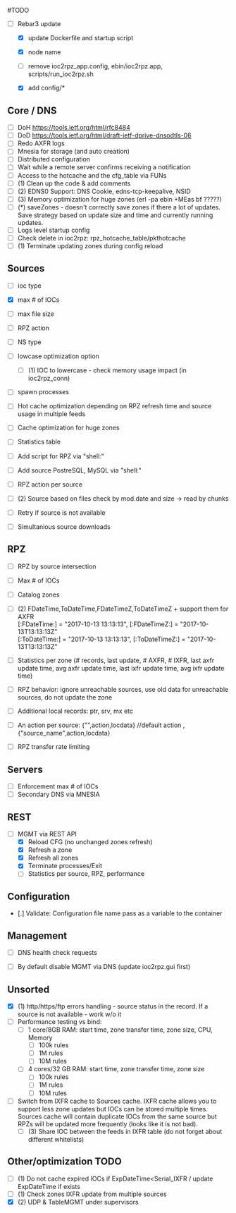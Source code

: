 #TODO
- [ ] Rebar3 update
  - [x] update Dockerfile and startup script
  - [x] node name
  - [ ] remove ioc2rpz_app.config, ebin/ioc2rpz.app, scripts/run_ioc2rpz.sh
  - [x] add config/*
 
 
## Core / DNS
- [ ] DoH https://tools.ietf.org/html/rfc8484
- [ ] DoD https://tools.ietf.org/html/draft-ietf-dprive-dnsodtls-06
- [ ] Redo AXFR logs
- [ ] Mnesia for storage (and auto creation)
- [ ] Distributed configuration
- [ ] Wait while a remote server confirms receiving a notification
- [ ] Access to the hotcache and the cfg_table via FUNs
- [ ] (1) Clean up the code & add comments
- [ ] (2) EDNS0 Support: DNS Cookie, edns-tcp-keepalive, NSID
- [ ] (3) Memory optimization for huge zones (erl -pa ebin +MEas bf ?????)
- [ ] (*) saveZones - doesn't correctly save zones if there a lot of updates. Save strategy based on update size and time and currently running updates.
- [ ] Logs level startup config
- [ ] Check delete in ioc2rpz: rpz_hotcache_table/pkthotcache
- [ ] (1) Terminate updating zones during config reload

## Sources
- [ ] ioc type
- [x] max # of IOCs
- [ ] max file size
- [ ] RPZ action
- [ ] NS type
- [ ] lowcase optimization option
  - [ ] (1) IOC to lowercase - check memory usage impact (in ioc2rpz_conn)
- [ ] spawn processes
- [ ] Hot cache optimization depending on RPZ refresh time and source usage in multiple feeds
- [ ] Cache optimization for huge zones
- [ ] Statistics table
- [ ] Add script for RPZ via "shell:"
- [ ] Add source PostreSQL, MySQL via "shell:"
- [ ] RPZ action per source
- [ ] (2) Source based on files check by mod.date and size -> read by chunks
- [ ] Retry if source is not available
- [ ] Simultanious source downloads


## RPZ
- [ ] RPZ by source intersection
- [ ] Max # of IOCs
- [ ] Catalog zones
- [ ] (2) FDateTime,ToDateTime,FDateTimeZ,ToDateTimeZ + support them for AXFR  
[:FDateTime:] = "2017-10-13 13:13:13", [:FDateTimeZ:] = "2017-10-13T13:13:13Z"  
[:ToDateTime:] = "2017-10-13 13:13:13", [:ToDateTimeZ:] = "2017-10-13T13:13:13Z"
- [ ] Statistics per zone (# records, last update, # AXFR, # IXFR, last axfr update time, avg axfr update time, last ixfr update time, avg ixfr update time)
- [ ] RPZ behavior: ignore unreachable sources, use old data for unreachable sources, do not update the zone
- [ ] Additional local records: ptr, srv, mx etc
- [ ] An action per source: {"",action,locdata} //default action ,{"source_name",action,locdata}
- [ ] RPZ transfer rate limiting


## Servers
- [ ] Enforcement max # of IOCs
- [ ] Secondary DNS via MNESIA

## REST
- [ ] MGMT via REST API
  - [x] Reload CFG (no unchanged zones refresh)
  - [x] Refresh a zone
  - [x] Refresh all zones
  - [x] Terminate processes/Exit
  - [ ] Statistics per source, RPZ, performance

## Configuration
- [.] Validate: Configuration file name pass as a variable to the container

## Management
- [ ] DNS health check requests
- [ ] By default disable MGMT via DNS (update ioc2rpz.gui first)


## Unsorted
- [x] (1) http/https/ftp errors handling - source status in the record. If a source is not available - work w/o it
- [ ] Performance testing vs bind:
  - [ ] 1 core/8GB RAM: start time, zone transfer time, zone size, CPU, Memory
    - [ ] 100k rules
    - [ ] 1M rules
    - [ ] 10M rules
  - [ ] 4 cores/32 GB RAM: start time, zone transfer time, zone size
    - [ ] 100k rules
    - [ ] 1M rules
    - [ ] 10M rules
- [ ] Switch from IXFR cache to Sources cache. IXFR cache allows you to support less zone updates but IOCs can be stored multiple times. Sources cache will contain duplicate IOCs from the same source but RPZs will be updated more frequently (looks like it is not bad).
  - [ ] (3) Share IOC between the feeds in IXFR table (do not forget about different whitelists)

## Other/optimization TODO
- [ ] (1) Do not cache expired IOCs if ExpDateTime<Serial_IXFR / update ExpDateTime if exists
- [ ] (1) Check zones IXFR update from multiple sources
- [x] (2) UDP & TableMGMT under supervisors
